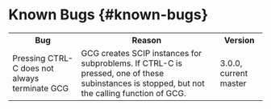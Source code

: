 # Known Bugs {#known-bugs}

<table>
  <tr>
    <th>Bug</th>
    <th>Reason</th>
    <th>Version</th>
  </tr>
  <tr>
    <td>Pressing CTRL-C does not always terminate GCG</td>
    <td>GCG creates SCIP instances for subproblems. If CTRL-C is pressed, one of these subinstances is stopped, but not the calling function of GCG.<br></td>
    <td>3.0.0, current master</td>
  </tr>
</table>
